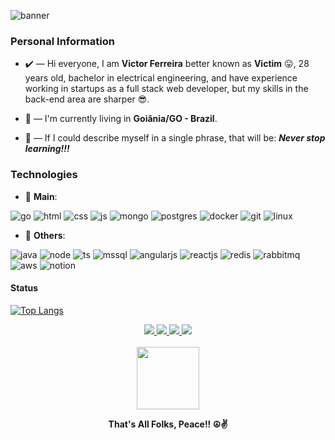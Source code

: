 ![banner](https://user-images.githubusercontent.com/78317087/141852124-4ad66c51-5ae7-41ab-b0f4-ee5c68200560.png)

### Personal Information
* ✔️ — Hi everyone, I am **Victor Ferreira** better known as **Victim** 😛, 28 years old, bachelor in electrical engineering, and have experience working in startups as a full stack web developer, but my skills in the back-end area are sharper 😎.

* 🌇 — I'm currently living in **Goiânia/GO - Brazil**.

* 🧠 — If I could describe myself in a single phrase, that will be: ***Never stop learning!!!***

### Technologies

* 👅 **Main**:

![go](https://img.shields.io/badge/Go-00ADD8?style=for-the-badge&logo=go&logoColor=white)
![html](https://img.shields.io/badge/HTML5-E34F26?style=for-the-badge&logo=html5&logoColor=white)
![css](https://img.shields.io/badge/CSS3-1572B6?style=for-the-badge&logo=css3&logoColor=white)
![js](https://img.shields.io/badge/JavaScript-323330?style=for-the-badge&logo=javascript&logoColor=F7DF1E)
![mongo](https://img.shields.io/badge/MongoDB-4EA94B?style=for-the-badge&logo=mongodb&logoColor=white)
![postgres](https://img.shields.io/badge/PostgreSQL-316192?style=for-the-badge&logo=postgresql&logoColor=white)
![docker](https://img.shields.io/badge/Docker-2CA5E0?style=for-the-badge&logo=docker&logoColor=white)
![git](https://img.shields.io/badge/Git-F05032?style=for-the-badge&logo=git&logoColor=white)
![linux](https://img.shields.io/badge/Linux-FCC624?style=for-the-badge&logo=linux&logoColor=black)

* 👻 **Others**:

![java](https://img.shields.io/badge/Java-ED8B00?style=for-the-badge&logo=java&logoColor=white)
![node](https://img.shields.io/badge/Node.js-339933?style=for-the-badge&logo=nodedotjs&logoColor=white)
![ts](https://img.shields.io/badge/TypeScript-007ACC?style=for-the-badge&logo=typescript&logoColor=white)
![mssql](https://img.shields.io/badge/Microsoft%20SQL%20Server-CC2927?style=for-the-badge&logo=microsoft%20sql%20server&logoColor=white)
![angularjs](https://img.shields.io/badge/AngularJS-E23237?style=for-the-badge&logo=angularjs&logoColor=white)
![reactjs](https://img.shields.io/badge/React-20232A?style=for-the-badge&logo=react&logoColor=61DAFB)
![redis](https://img.shields.io/badge/redis-CC0000.svg?&style=for-the-badge&logo=redis&logoColor=white)
![rabbitmq](https://img.shields.io/badge/rabbitmq-%23FF6600.svg?&style=for-the-badge&logo=rabbitmq&logoColor=white)
![aws](https://img.shields.io/badge/Amazon_AWS-FF9900?style=for-the-badge&logo=amazonaws&logoColor=white)
![notion](https://img.shields.io/badge/Notion-000000?style=for-the-badge&logo=notion&logoColor=white)

#### Status

[![Top Langs](https://github-readme-stats.vercel.app/api/top-langs/?username=vict-devv&layout=compact)](https://github.com/vict-devv/github-readme-stats)
  

<div align=center>
  <a href=https://www.linkedin.com/in/victor-ferreira-ara%C3%BAjo-327049156>
    <img src=https://img.shields.io/badge/linkedin-%230077B5.svg?style=for-the-badge&logo=linkedin&logoColor=white />
  </a>
  
  <a href=https://www.instagram.com/victdevv>
    <img src=https://img.shields.io/badge/instagram-%23E4405F.svg?style=for-the-badge&logo=Instagram&logoColor=white />
  </a>
  
  <a href=mailto:victor.devv@gmail.com>
    <img src=https://img.shields.io/badge/Gmail-D14836?style=for-the-badge&logo=gmail&logoColor=white />
  </a>
  
  <a href=https://open.spotify.com/user/n3c1r7drf29zafon674wuvdfz>
    <img src=https://img.shields.io/badge/Spotify-1ED760?style=for-the-badge&logo=spotify&logoColor=white />
  </a>
  
  <br/>
  <br/>
  
  <img src="https://giffiles.alphacoders.com/104/104437.gif" width=100 height=100>
  
  <br/>
  
  <span><b>That's All Folks, Peace!! ☮️✌️</b></span>
</div>
